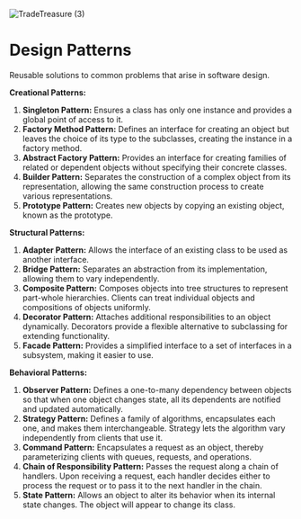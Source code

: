 ![TradeTreasure (3)](https://github.com/chauhansumitdev/DesignPatterns/assets/103536827/be0ca91e-3583-4727-a1b0-fd57a6b516e8)

 # Design Patterns 

Reusable solutions to common problems that arise in software design. 

**Creational Patterns:**
1. **Singleton Pattern:** Ensures a class has only one instance and provides a global point of access to it.
2. **Factory Method Pattern:** Defines an interface for creating an object but leaves the choice of its type to the subclasses, creating the instance in a factory method.
3. **Abstract Factory Pattern:** Provides an interface for creating families of related or dependent objects without specifying their concrete classes.
4. **Builder Pattern:** Separates the construction of a complex object from its representation, allowing the same construction process to create various representations.
5. **Prototype Pattern:** Creates new objects by copying an existing object, known as the prototype.

**Structural Patterns:**
1. **Adapter Pattern:** Allows the interface of an existing class to be used as another interface.
2. **Bridge Pattern:** Separates an abstraction from its implementation, allowing them to vary independently.
3. **Composite Pattern:** Composes objects into tree structures to represent part-whole hierarchies. Clients can treat individual objects and compositions of objects uniformly.
4. **Decorator Pattern:** Attaches additional responsibilities to an object dynamically. Decorators provide a flexible alternative to subclassing for extending functionality.
5. **Facade Pattern:** Provides a simplified interface to a set of interfaces in a subsystem, making it easier to use.

**Behavioral Patterns:**
1. **Observer Pattern:** Defines a one-to-many dependency between objects so that when one object changes state, all its dependents are notified and updated automatically.
2. **Strategy Pattern:** Defines a family of algorithms, encapsulates each one, and makes them interchangeable. Strategy lets the algorithm vary independently from clients that use it.
3. **Command Pattern:** Encapsulates a request as an object, thereby parameterizing clients with queues, requests, and operations.
4. **Chain of Responsibility Pattern:** Passes the request along a chain of handlers. Upon receiving a request, each handler decides either to process the request or to pass it to the next handler in the chain.
5. **State Pattern:** Allows an object to alter its behavior when its internal state changes. The object will appear to change its class.
